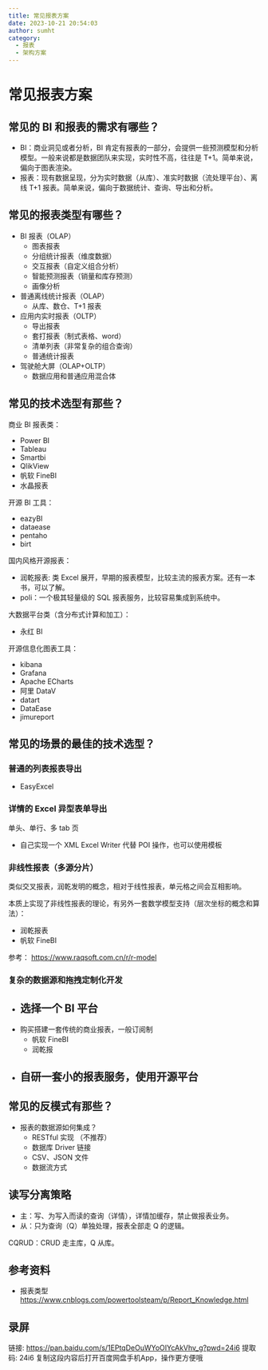 ```yaml
---
title: 常见报表方案
date: 2023-10-21 20:54:03
author: sumht
category:
  - 报表
  - 架构方案
---
```

# 常见报表方案

## 常见的 BI 和报表的需求有哪些？

- BI：商业洞见或者分析，BI 肯定有报表的一部分，会提供一些预测模型和分析模型。一般来说都是数据团队来实现，实时性不高，往往是 T+1。简单来说，偏向于图表渲染。
- 报表：现有数据呈现，分为实时数据（从库）、准实时数据（流处理平台）、离线 T+1 报表。简单来说，偏向于数据统计、查询、导出和分析。

## 常见的报表类型有哪些？

- BI 报表（OLAP）
    - 图表报表
    - 分组统计报表（维度数据）
    - 交互报表（自定义组合分析）
    - 智能预测报表（销量和库存预测）
    - 画像分析
- 普通离线统计报表（OLAP）
    - 从库、数仓、T+1 报表
- 应用内实时报表（OLTP）
    - 导出报表
    - 套打报表（制式表格、word）
    - 清单列表（非常复杂的组合查询）
    - 普通统计报表
- 驾驶舱大屏（OLAP+OLTP）
    - 数据应用和普通应用混合体

## 常见的技术选型有那些？

商业 BI 报表类：

- Power BI
- Tableau
- Smartbi
- QlikView
- 帆软 FineBI
- 水晶报表

开源 BI 工具：

- eazyBI
- dataease
- pentaho
- birt

国内风格开源报表：

- 润乾报表: 类 Excel 展开，早期的报表模型，比较主流的报表方案。还有一本书，可以了解。
- poli：一个极其轻量级的 SQL 报表服务，比较容易集成到系统中。

大数据平台类（含分布式计算和加工）：

- 永红 BI

开源信息化图表工具：

- kibana
- Grafana
- Apache ECharts
- 阿里 DataV
- datart
- DataEase
- jimureport

## 常见的场景的最佳的技术选型？

### 普通的列表报表导出

- EasyExcel

### 详情的 Excel 异型表单导出
单头、单行、多 tab 页

- 自己实现一个 XML Excel Writer 代替 POI 操作，也可以使用模板

### 非线性报表（多源分片）

类似交叉报表，润乾发明的概念，相对于线性报表，单元格之间会互相影响。

本质上实现了非线性报表的理论，有另外一套数学模型支持（层次坐标的概念和算法）：

- 润乾报表
- 帆软 FineBI

参考： https://www.raqsoft.com.cn/r/r-model

### 复杂的数据源和拖拽定制化开发

- 选择一个 BI 平台
  - 
- 购买搭建一套传统的商业报表，一般订阅制
    - 帆软 FineBI
    - 润乾报
- 自研一套小的报表服务，使用开源平台
  - 

## 常见的反模式有那些？

- 报表的数据源如何集成？
    - RESTful 实现 （不推荐）
    - 数据库 Driver 链接
    - CSV、JSON 文件
    - 数据流方式

## 读写分离策略

- 主：写、为写入而读的查询（详情），详情加缓存，禁止做报表业务。
- 从：只为查询（Q）单独处理，报表全部走 Q 的逻辑。

CQRUD：CRUD 走主库，Q 从库。

## 参考资料

- 报表类型 https://www.cnblogs.com/powertoolsteam/p/Report_Knowledge.html

## 录屏

链接: https://pan.baidu.com/s/1EPtqDeOuWYoOIYcAkVhv_g?pwd=24i6 提取码: 24i6 复制这段内容后打开百度网盘手机App，操作更方便哦
